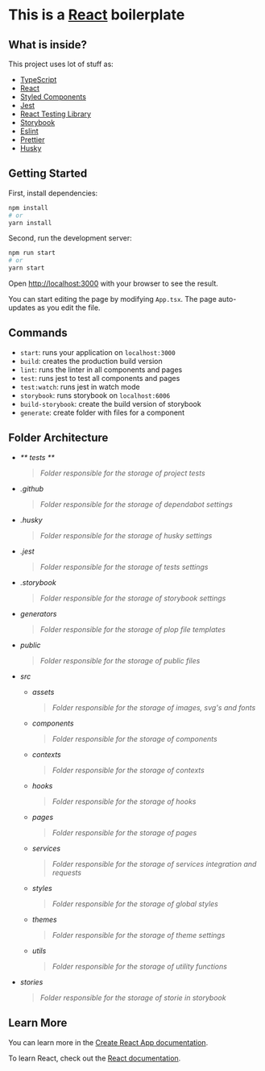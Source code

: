 # This is a [React](https://pt-br.reactjs.org/) boilerplate

## What is inside?

This project uses lot of stuff as:

- [TypeScript](https://www.typescriptlang.org/)
- [React](https://pt-br.reactjs.org/)
- [Styled Components](https://styled-components.com/)
- [Jest](https://jestjs.io/)
- [React Testing Library](https://testing-library.com/docs/react-testing-library/intro)
- [Storybook](https://storybook.js.org/)
- [Eslint](https://eslint.org/)
- [Prettier](https://prettier.io/)
- [Husky](https://github.com/typicode/husky)

## Getting Started

First, install dependencies:

```bash
npm install
# or
yarn install
```

Second, run the development server:

```bash
npm run start
# or
yarn start
```

Open [http://localhost:3000](http://localhost:3000) with your browser to see the result.

You can start editing the page by modifying `App.tsx`. The page auto-updates as you edit the file.

## Commands

- `start`: runs your application on `localhost:3000`
- `build`: creates the production build version
- `lint`: runs the linter in all components and pages
- `test`: runs jest to test all components and pages
- `test:watch`: runs jest in watch mode
- `storybook`: runs storybook on `localhost:6006`
- `build-storybook`: create the build version of storybook
- `generate`: create folder with files for a component

## Folder Architecture

- <i>** tests **</i>

  > _Folder responsible for the storage of project tests_

- _.github_
  > _Folder responsible for the storage of dependabot settings_
- _.husky_
  > _Folder responsible for the storage of husky settings_
- _.jest_
  > _Folder responsible for the storage of tests settings_
- _.storybook_
  > _Folder responsible for the storage of storybook settings_
- _generators_
  > _Folder responsible for the storage of plop file templates_
- _public_
  > _Folder responsible for the storage of public files_
- _src_

  - _assets_

    > _Folder responsible for the storage of images, svg's and fonts_

  - _components_
    > _Folder responsible for the storage of components_
  - _contexts_
    > _Folder responsible for the storage of contexts_
  - _hooks_
    > _Folder responsible for the storage of hooks_
  - _pages_
    > _Folder responsible for the storage of pages_
  - _services_
    > _Folder responsible for the storage of services integration and requests_
  - _styles_
    > _Folder responsible for the storage of global styles_
  - _themes_
    > _Folder responsible for the storage of theme settings_
  - _utils_
    > _Folder responsible for the storage of utility functions_

- _stories_
  > _Folder responsible for the storage of storie in storybook_

## Learn More

You can learn more in the [Create React App documentation](https://facebook.github.io/create-react-app/docs/getting-started).

To learn React, check out the [React documentation](https://reactjs.org/).
